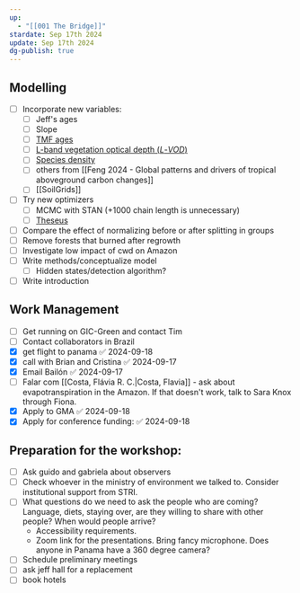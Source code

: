 ```yaml
---
up:
  - "[[001 The Bridge]]"
stardate: Sep 17th 2024
update: Sep 17th 2024
dg-publish: true
---
```

## Modelling
- [ ] Incorporate new variables:
	- [ ] Jeff's ages
	- [ ] Slope
	- [ ] [TMF ages](https://forobs.jrc.ec.europa.eu/TMF)
	- [ ] [L-band vegetation optical depth (_L_-_VOD_)](https://ib.remote-sensing.inrae.fr/)
	- [ ] [Species density](https://www.nature.com/articles/s41467-022-32063-z)
	- [ ] others from [[Feng 2024 - Global patterns and drivers of tropical aboveground carbon changes]]
	- [ ] [[SoilGrids]]

- [ ] Try new optimizers
	- [ ] MCMC with STAN (+1000 chain length is unnecessary)
	- [ ] [Theseus](https://sites.google.com/view/theseus-ai/)

- [ ] Compare the effect of normalizing before or after splitting in groups
- [ ] Remove forests that burned after regrowth
- [ ] Investigate low impact of cwd on Amazon
- [ ] Write methods/conceptualize model
	- [ ] Hidden states/detection algorithm? 
- [ ] Write introduction

## Work Management
- [ ] Get running on GIC-Green and contact Tim
- [ ] Contact collaborators in Brazil
- [x] get flight to panama ✅ 2024-09-18
- [x] call with Brian and Cristina ✅ 2024-09-17
- [x] Email Bailón ✅ 2024-09-17
- [ ] Falar com [[Costa, Flávia R. C.|Costa, Flavia]] - ask about evapotranspiration in the Amazon. If that doesn't work, talk to Sara Knox through Fiona.
- [x] Apply to GMA ✅ 2024-09-18
- [x] Apply for conference funding: ✅ 2024-09-18

## Preparation for the workshop:
- [ ] Ask guido and gabriela about observers
- [ ] Check whoever in the ministry of environment we talked to. Consider institutional support from STRI.
- [ ] What questions do we need to ask the people who are coming? Language, diets, staying over, are they willing to share with other people? When would people arrive?
	- Accessibility requirements.
	- Zoom link for the presentations. Bring fancy microphone. Does anyone in Panama have a 360 degree camera?
- [ ] Schedule preliminary meetings
- [ ] ask jeff hall for a replacement
- [ ] book hotels